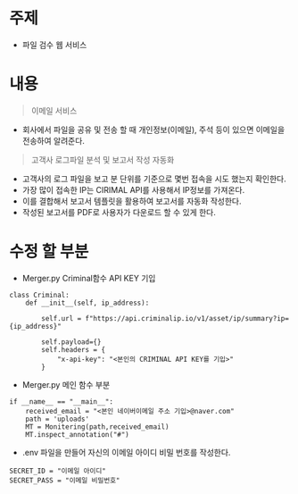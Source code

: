 # 주제
- 파일 검수 웹 서비스

# 내용
> 이메일 서비스
-  회사에서 파일을 공유 및 전송 할 때 개인정보(이메일), 주석 등이 있으면 이메일을 전송하여 알려준다.

> 고객사 로그파일 분석 및 보고서 작성 자동화
- 고객사의 로그 파일을 보고 분 단위를 기준으로 몇번 접속을 시도 했는지 확인한다.
- 가장 많이 접속한 IP는 CIRIMAL API를 사용해서 IP정보를 가져온다.
- 이를 결합해서 보고서 템플릿을 활용하여 보고서를 자동화 작성한다.
- 작성된 보고서를 PDF로 사용자가 다운로드 할 수 있게 한다.

# 수정 할 부분
- Merger.py Criminal함수  API KEY 기입
``` 
class Criminal:
    def __init__(self, ip_address):
        
        self.url = f"https://api.criminalip.io/v1/asset/ip/summary?ip={ip_address}"

        self.payload={}
        self.headers = {
            "x-api-key": "<본인의 CRIMINAL API KEY를 기입>"
        }
```

- Merger.py 메인 함수 부분
```
if __name__ == "__main__":
    received_email = "<본인 네이버이메일 주소 기입>@naver.com"
    path = 'uploads'
    MT = Monitering(path,received_email)
    MT.inspect_annotation("#")
```

- .env 파일을 만들어 자신의 이메일 아이디 비밀 번호를 작성한다.
```
SECRET_ID = "이메일 아이디"
SECRET_PASS = "이메일 비밀번호"
```
